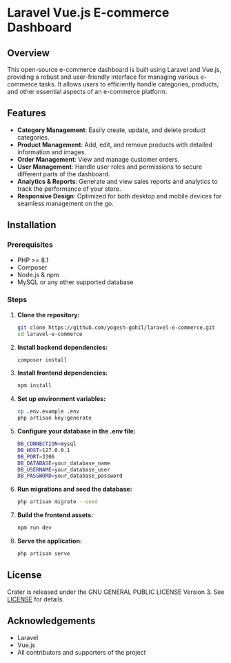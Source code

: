 # Laravel Vue.js E-commerce Dashboard

## Overview

This open-source e-commerce dashboard is built using Laravel and Vue.js, providing a robust and user-friendly interface for managing various e-commerce tasks. It allows users to efficiently handle categories, products, and other essential aspects of an e-commerce platform.

## Features

- **Category Management**: Easily create, update, and delete product categories.
- **Product Management**: Add, edit, and remove products with detailed information and images.
- **Order Management**: View and manage customer orders.
- **User Management**: Handle user roles and permissions to secure different parts of the dashboard.
- **Analytics & Reports**: Generate and view sales reports and analytics to track the performance of your store.
- **Responsive Design**: Optimized for both desktop and mobile devices for seamless management on the go.

## Installation

### Prerequisites

- PHP >= 8.1
- Composer
- Node.js & npm
- MySQL or any other supported database

### Steps

1. **Clone the repository:**
   ```bash
   git clone https://github.com/yogesh-gohil/laravel-e-commerce.git
   cd laravel-e-commerce
   
2. **Install backend dependencies:**
    ```bash
    composer install
    ```
3. **Install frontend dependencies:**
    ```bash
    npm install
    ```
4. **Set up environment variables:**
    ```bash
    cp .env.example .env
    php artisan key:generate
    ```
5. **Configure your database in the .env file:**
    ```bash
    DB_CONNECTION=mysql
    DB_HOST=127.0.0.1
    DB_PORT=3306
    DB_DATABASE=your_database_name
    DB_USERNAME=your_database_user
    DB_PASSWORD=your_database_password
    ```
6. **Run migrations and seed the database:**
    ```bash
    php artisan migrate --seed
    ```
7. **Build the frontend assets:**
    ```bash
    npm run dev
    ```
8. **Serve the application:**
    ```bash
    php artisan serve
    ```

## License

Crater is released under the GNU GENERAL PUBLIC LICENSE Version 3.
See [LICENSE](LICENSE) for details.

## Acknowledgements

- Laravel
- Vue.js
- All contributors and supporters of the project
